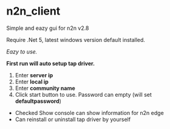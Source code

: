 # n2n_client
Simple and eazy gui for n2n v2.8

Require .Net 5, latest windows version default installed.

*Eazy to use.*

**First run will auto setup tap driver.**

1. Enter **server ip**
2. Enter **local ip**
3. Enter **community name**
4. Click start button to use. Password can empty (will set **defaultpassword**)

- Checked Show console can show information for n2n edge
- Can reinstall or uninstall tap driver by yourself
